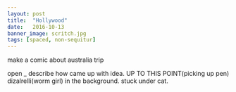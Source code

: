 ```yaml
---
layout: post
title:  "Hollywood"
date:   2016-10-13
banner_image: scritch.jpg
tags: [spaced, non-sequitur]
---
```


make a comic about australia trip

open _ describe how came up with idea. UP TO THIS POINT(picking up pen)
dizalrelli(worm girl) in the background. stuck under cat.

